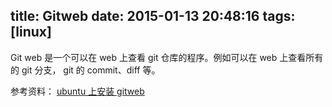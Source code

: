 title: Gitweb
date: 2015-01-13 20:48:16
tags: [linux]
---

Git web 是一个可以在 web 上查看 git 仓库的程序。例如可以在 web 上查看所有的 git 分支， git 的 commit、diff 等。

参考资料： [ubuntu 上安装 gitweb](http://www.cnblogs.com/wanghongmei/archive/2011/06/22/2087391.html)

